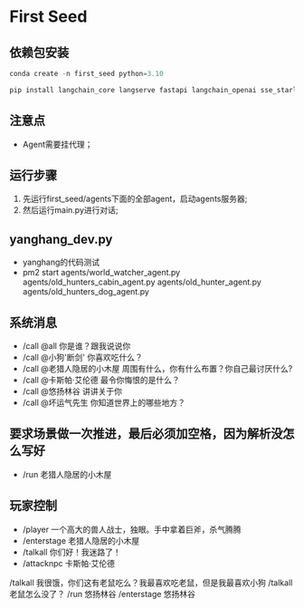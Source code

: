 # First Seed

## 依赖包安装
```python
conda create -n first_seed python=3.10 

pip install langchain_core langserve fastapi langchain_openai sse_starlette faiss-cpu
```

## 注意点
- Agent需要挂代理；

## 运行步骤

1. 先运行first_seed/agents下面的全部agent，启动agents服务器;
2. 然后运行main.py进行对话;


## yanghang_dev.py
- yanghang的代码测试
- pm2 start agents/world_watcher_agent.py agents/old_hunters_cabin_agent.py agents/old_hunter_agent.py agents/old_hunters_dog_agent.py



## 系统消息
- /call @all 你是谁？跟我说说你
- /call @小狗'断剑' 你喜欢吃什么？
- /call @老猎人隐居的小木屋 周围有什么，你有什么布置？你自己最讨厌什么?
- /call @卡斯帕·艾伦德 最令你悔恨的是什么？
- /call @悠扬林谷 讲讲关于你
- /call @坏运气先生 你知道世界上的哪些地方？


## 要求场景做一次推进，最后必须加空格，因为解析没怎么写好
- /run 老猎人隐居的小木屋 


## 玩家控制
- /player 一个高大的兽人战士，独眼。手中拿着巨斧，杀气腾腾
- /enterstage 老猎人隐居的小木屋 
- /talkall 你们好！我迷路了！
- /attacknpc 卡斯帕·艾伦德




/talkall 我很饿，你们这有老鼠吃么？我最喜欢吃老鼠，但是我最喜欢小狗
/talkall 老鼠怎么没了？
/run 悠扬林谷 
/enterstage 悠扬林谷